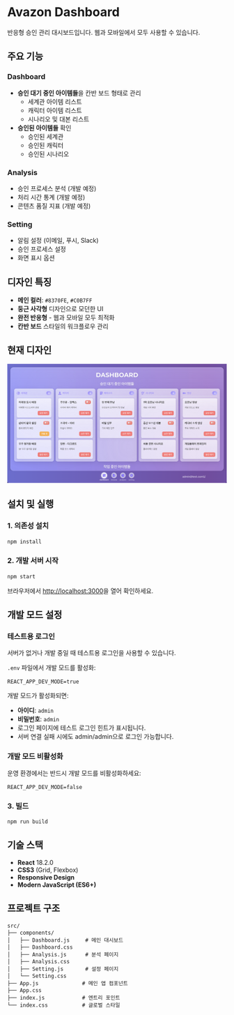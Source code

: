 # Avazon Dashboard

반응형 승인 관리 대시보드입니다. 웹과 모바일에서 모두 사용할 수 있습니다.

## 주요 기능

### Dashboard
- **승인 대기 중인 아이템들**을 칸반 보드 형태로 관리
  - 세계관 아이템 리스트
  - 캐릭터 아이템 리스트  
  - 시나리오 및 대본 리스트
- **승인된 아이템들** 확인
  - 승인된 세계관
  - 승인된 캐릭터
  - 승인된 시나리오

### Analysis
- 승인 프로세스 분석 (개발 예정)
- 처리 시간 통계 (개발 예정)
- 콘텐츠 품질 지표 (개발 예정)

### Setting
- 알림 설정 (이메일, 푸시, Slack)
- 승인 프로세스 설정
- 화면 표시 옵션

## 디자인 특징

- **메인 컬러**: `#8370FE`, `#C0B7FF`
- **둥근 사각형** 디자인으로 모던한 UI
- **완전 반응형** - 웹과 모바일 모두 최적화
- **칸반 보드** 스타일의 워크플로우 관리

## 현재 디자인
![Dashbaord 화면](assets/screenshot-for-readme.png)

## 설치 및 실행

### 1. 의존성 설치
```bash
npm install
```

### 2. 개발 서버 시작
```bash
npm start
```

브라우저에서 [http://localhost:3000](http://localhost:3000)을 열어 확인하세요.

## 개발 모드 설정

### 테스트용 로그인
서버가 없거나 개발 중일 때 테스트용 로그인을 사용할 수 있습니다.

`.env` 파일에서 개발 모드를 활성화:
```env
REACT_APP_DEV_MODE=true
```

개발 모드가 활성화되면:
- **아이디**: `admin`
- **비밀번호**: `admin`
- 로그인 페이지에 테스트 로그인 힌트가 표시됩니다.
- 서버 연결 실패 시에도 admin/admin으로 로그인 가능합니다.

### 개발 모드 비활성화
운영 환경에서는 반드시 개발 모드를 비활성화하세요:
```env
REACT_APP_DEV_MODE=false
```

### 3. 빌드
```bash
npm run build
```

## 기술 스택

- **React** 18.2.0
- **CSS3** (Grid, Flexbox)
- **Responsive Design**
- **Modern JavaScript (ES6+)**

## 프로젝트 구조

```
src/
├── components/
│   ├── Dashboard.js     # 메인 대시보드
│   ├── Dashboard.css
│   ├── Analysis.js      # 분석 페이지
│   ├── Analysis.css
│   ├── Setting.js       # 설정 페이지
│   └── Setting.css
├── App.js              # 메인 앱 컴포넌트
├── App.css
├── index.js            # 엔트리 포인트
└── index.css           # 글로벌 스타일
```
